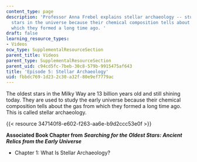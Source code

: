```yaml
---
content_type: page
description: 'Professor Anna Frebel explains stellar archaeology -- studying the oldest
  stars in the universe because their chemical composition tells about the gas from
  which they formed a long time ago. '
draft: false
learning_resource_types:
- Videos
ocw_type: SupplementalResourceSection
parent_title: Videos
parent_type: SupplementalResourceSection
parent_uid: c94cd5fc-7beb-30c8-579b-9915475af643
title: 'Episode 5: Stellar Archaeology'
uid: fbbdc769-1d23-2c30-a32f-80e9ef7779ac
---
```

The oldest stars in the Milky Way are 13 billion years old and still shining today. They are used to study the early universe because their chemical composition tells about the gas from which they formed a long time ago. This is called stellar archaeology.

{{< resource 347140f8-e602-f263-aa6e-b9d2ccc53e0f >}}

**Associated Book Chapter from** _**Searching for the Oldest Stars: Ancient Relics from the Early Universe**_

- Chapter 1: What Is Stellar Archaeology?